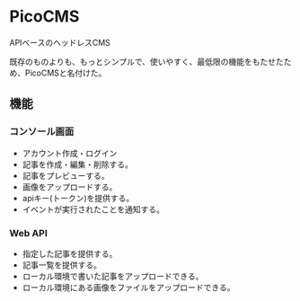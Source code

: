 # PicoCMS

APIベースのヘッドレスCMS  

既存のものよりも、もっとシンプルで、使いやすく、最低限の機能をもたせたため、PicoCMSと名付けた。

## 機能

### コンソール画面

- アカウント作成・ログイン
- 記事を作成・編集・削除する。
- 記事をプレビューする。
- 画像をアップロードする。
- apiキー(トークン)を提供する。
- イベントが実行されたことを通知する。

### Web API
- 指定した記事を提供する。
- 記事一覧を提供する。
- ローカル環境で書いた記事をアップロードできる。
- ローカル環境にある画像をファイルをアップロードできる。